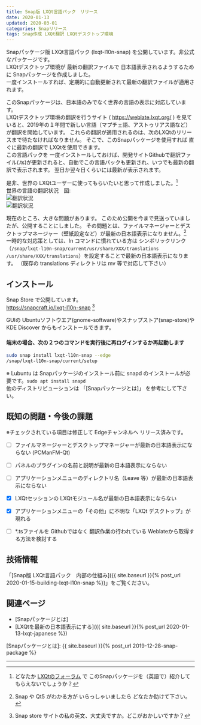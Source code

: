 ```yaml
---
title: Snap版 LXQt言語パック　リリース
date: 2020-01-13
updated: 2020-03-01
categories: Snapリリース
tags: Snap作成 LXQt翻訳 LXQtデスクトップ環境
---
```

Snapパッケージ版 LXQt言語パック (lxqt-l10n-snap) を公開しています。非公式なパッケージです。  
LXQtデスクトップ環境が 最新の翻訳ファイルで 日本語表示されるようするために Snapパッケージを作成しました。  
一度インストールすれば、定期的に自動更新されて最新の翻訳ファイルが適用されます。  

このSnapパッケージは、日本語のみでなく世界の言語の表示に対応しています。  
LXQtデスクトップ環境の翻訳を行うサイト ( <https://weblate.lxqt.org/> ) を見ていると、2019年の１年間で新しい言語（マプチェ語、アストゥリアス語など）が翻訳を開始しています。
これらの翻訳が適用されるのは、次のLXQtのリリースまで待たなければなりません。
そこで、このSnapパッケージを使用すれば 直ぐに最新の翻訳で LXQtを使用できます。  
この言語パックを 一度インストールしておけば、開発サイトGithubで翻訳ファイル(.ts)が更新されると、自動でこの言語パックも更新され、いつでも最新の翻訳で表示されます。
翌日か翌々日くらいには最新が表示されます。

是非、世界の LXQtユーザーに使ってもらいたいと思って作成しました。[^fo]  
世界の言語の翻訳状況　図:  
![翻訳状況](https://weblate.lxqt.org/widgets/lxqt/ja/287x66-white.png)  
![翻訳状況](https://weblate.lxqt.org/widgets/lxqt/ja/horizontal-auto.svg)  

[^fo]: どなたか [LXQtのフォーラム](https://forum.lxqt.org/) で このSnapパッケージを（英語で）紹介してもらえないでしょうか？

現在のところ、大きな問題があります。
このため公開を今まで見送っていましたが、公開することにしました。
その問題とは、ファイルマネージャーとデスクトップマネージャー（壁紙設定など）が最新の日本語表示になりません。[^fm]  
一時的な対応策としては、ln コマンドに慣れている方は シンボリックリンク（`/snap/lxqt-l10n-snap/current/usr/share/XXX/translations` `/usr/share/XXX/translations`）を設定することで最新の日本語表示になります。
（既存の translations ディレクトリは mv 等で対応して下さい）

[^fm]: Snap や Qt5 がわかる方が いらっしゃいましたら どなたか助けて下さい。

## インストール

Snap Store で公開しています。  
<https://snapcraft.io/lxqt-l10n-snap> [^io]

[^io]: Snap store サイトの私の英文、大丈夫ですか。どこがおかしいですか？

GUIの Ubuntuソフトウエア(gnome-software)やスナップストア(snap-store)や KDE Discover からもインストールできます。

#### 端末の場合、次の２つのコマンドを実行後に再ログインするか再起動します  

```bash
sudo snap install lxqt-l10n-snap --edge
/snap/lxqt-l10n-snap/current/setup
```

※ Lubuntu は Snapパッケージのインストール前に snapd のインストールが必要です。`sudo apt install snapd`  
他のディストリビューションは 「[Snapパッケージとは]」 を参考にして下さい。

## 既知の問題・今後の課題

※チェックされている項目は修正して Edgeチャンネルへ リリース済みです。

- [ ] ファイルマネージャーとデスクトップマネージャーが最新の日本語表示にならない (PCManFM-Qt)
- [ ] パネルのプラグインの名前と説明が最新の日本語表示にならない
- [ ] アプリケーションメニューのディレクトリ名（Leave 等）が最新の日本語表示にならない
- [x] LXQtセッションの LXQtモジュール名が最新の日本語表示にならない
- [x] アプリケーションメニューの「その他」に不明な「LXQt デスクトップ」が現れる

- [ ] *.tsファイルを Githubではなく 翻訳作業の行われている Weblateから取得する方法を検討する

## 技術情報

「[Snap版 LXQt言語パック　内部の仕組み]({{ site.baseurl }}{% post_url 2020-01-15-building-lxqt-l10n-snap %})」をご覧ください。

## 関連ページ

- [Snapパッケージとは]
- [LXQtを最新の日本語表示にする]({{ site.baseurl }}{% post_url 2020-01-13-lxqt-japanese %})

[Snapパッケージとは]: {{ site.baseurl }}{% post_url 2019-12-28-snap-package %}

---
